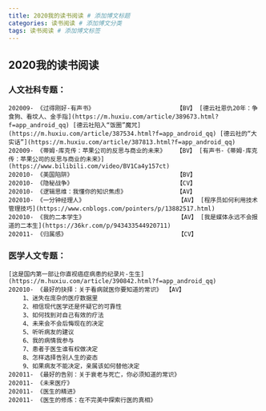 ```yaml
---
title: 2020我的读书阅读 # 添加博文标题
categories: 读书阅读 # 添加博文分类
tags: 读书阅读 # 添加博文标签
---
```


## 2020我的读书阅读

### 人文社科专题：
    202009- 《过得刚好-有声书》                       【BV】 [德云社恩仇20年：争食狗、看坟人、金手指](https://m.huxiu.com/article/389673.html?f=app_android_qq) [德云社陷入“饭圈”魔咒](https://m.huxiu.com/article/387534.html?f=app_android_qq) [德云社的“大实话”](https://m.huxiu.com/article/387813.html?f=app_android_qq)
    202009- 《蒂姆·库克传：苹果公司的反思与商业的未来》   【BV】 [有声书-《蒂姆·库克传：苹果公司的反思与商业的未来》](https://www.bilibili.com/video/BV1Ca4y157ct)
    202010- 《美国陷阱》                             【BV】
    202010- 《隐秘战争》                             【CV】
    202010- 《逻辑思维：我懂你的知识焦虑》              【AV】
    202010- 《一分钟经理人》                          【AV】 [程序员如何利用技术管理技巧](https://www.cnblogs.com/pointers/p/13882517.html)
    202010- 《我的二本学生》                          【AV】 [我是媒体永远不会报道的二本生](https://36kr.com/p/943433544920711)
    202011- 《归属感》                               【CV】
### 医学人文专题：
    [这是国内第一部让你直视癌症病患的纪录片-生生](https://m.huxiu.com/article/390842.html?f=app_android_qq)
    202010- 《最好的抉择：关于看病就医你要知道的常识》 【AV】
        1、迷失在庞杂的医疗数据里
        2、相信现代医学还是怀疑它的可靠性
        3、如何找到对自己有效的疗法
        4、未来会不会后悔现在的决定
        5、听听病友的建议
        6、我的病情我参与
        7、患者于医生谁有权做决定
        8、怎样选择告别人生的姿态
        9、如果病友不能决定，亲属该如何替他决定
    202011- 《最好的告别：关于衰老与死亡，你必须知道的常识》
    202011- 《未来医疗》
    202011- 《医生的精进》
    202011- 《医生的修炼：在不完美中探索行医的真相》
    
### 